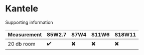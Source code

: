 # Kantele
Supporting information



| Measurement | S5W2.7   | S7W4     | S11W6    | S18W11   |
|-------------|----------|----------|----------|----------|
| 20 db room  | ✔️       | ✖️       | ✖️       | ✖️       |
